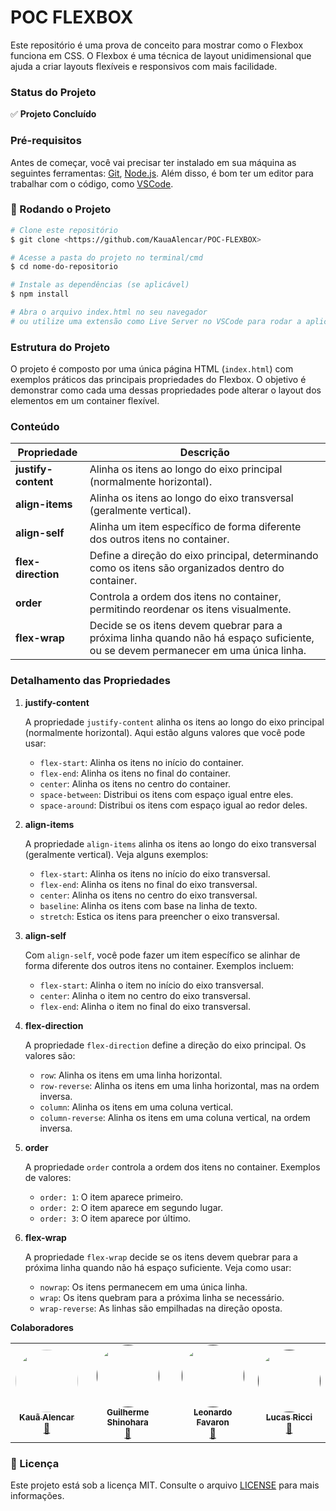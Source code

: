 # **POC FLEXBOX**

Este repositório é uma prova de conceito para mostrar como o Flexbox funciona em CSS. O Flexbox é uma técnica de layout unidimensional que ajuda a criar layouts flexíveis e responsivos com mais facilidade.

### **Status do Projeto**

✅ **Projeto Concluído**

### **Pré-requisitos**

Antes de começar, você vai precisar ter instalado em sua máquina as seguintes ferramentas:
[Git](https://git-scm.com/), [Node.js](https://nodejs.org/en/).
Além disso, é bom ter um editor para trabalhar com o código, como [VSCode](https://code.visualstudio.com/).

### **🎲 Rodando o Projeto**

```bash
# Clone este repositório
$ git clone <https://github.com/KauaAlencar/POC-FLEXBOX>

# Acesse a pasta do projeto no terminal/cmd
$ cd nome-do-repositorio

# Instale as dependências (se aplicável)
$ npm install

# Abra o arquivo index.html no seu navegador
# ou utilize uma extensão como Live Server no VSCode para rodar a aplicação.
```

### **Estrutura do Projeto**
O projeto é composto por uma única página HTML (`index.html`) com exemplos práticos das principais propriedades do Flexbox. O objetivo é demonstrar como cada uma dessas propriedades pode alterar o layout dos elementos em um container flexível.

### **Conteúdo**

| Propriedade       | Descrição                                                                                                                                   |
|-------------------|---------------------------------------------------------------------------------------------------------------------------------------------|
| **justify-content** | Alinha os itens ao longo do eixo principal (normalmente horizontal).                                                                       |
| **align-items**     | Alinha os itens ao longo do eixo transversal (geralmente vertical).                                                                        |
| **align-self**      | Alinha um item específico de forma diferente dos outros itens no container.                                                                |
| **flex-direction**  | Define a direção do eixo principal, determinando como os itens são organizados dentro do container.                                        |
| **order**           | Controla a ordem dos itens no container, permitindo reordenar os itens visualmente.                                                        |
| **flex-wrap**       | Decide se os itens devem quebrar para a próxima linha quando não há espaço suficiente, ou se devem permanecer em uma única linha.          |

### **Detalhamento das Propriedades**

1. **justify-content**

   A propriedade `justify-content` alinha os itens ao longo do eixo principal (normalmente horizontal). Aqui estão alguns valores que você pode usar:

   - `flex-start`: Alinha os itens no início do container.
   - `flex-end`: Alinha os itens no final do container.
   - `center`: Alinha os itens no centro do container.
   - `space-between`: Distribui os itens com espaço igual entre eles.
   - `space-around`: Distribui os itens com espaço igual ao redor deles.

2. **align-items**

   A propriedade `align-items` alinha os itens ao longo do eixo transversal (geralmente vertical). Veja alguns exemplos:

   - `flex-start`: Alinha os itens no início do eixo transversal.
   - `flex-end`: Alinha os itens no final do eixo transversal.
   - `center`: Alinha os itens no centro do eixo transversal.
   - `baseline`: Alinha os itens com base na linha de texto.
   - `stretch`: Estica os itens para preencher o eixo transversal.

3. **align-self**

   Com `align-self`, você pode fazer um item específico se alinhar de forma diferente dos outros itens no container. Exemplos incluem:

   - `flex-start`: Alinha o item no início do eixo transversal.
   - `center`: Alinha o item no centro do eixo transversal.
   - `flex-end`: Alinha o item no final do eixo transversal.

4. **flex-direction**

   A propriedade `flex-direction` define a direção do eixo principal. Os valores são:

   - `row`: Alinha os itens em uma linha horizontal.
   - `row-reverse`: Alinha os itens em uma linha horizontal, mas na ordem inversa.
   - `column`: Alinha os itens em uma coluna vertical.
   - `column-reverse`: Alinha os itens em uma coluna vertical, na ordem inversa.

5. **order**

   A propriedade `order` controla a ordem dos itens no container. Exemplos de valores:

   - `order: 1`: O item aparece primeiro.
   - `order: 2`: O item aparece em segundo lugar.
   - `order: 3`: O item aparece por último.

6. **flex-wrap**

   A propriedade `flex-wrap` decide se os itens devem quebrar para a próxima linha quando não há espaço suficiente. Veja como usar:

   - `nowrap`: Os itens permanecem em uma única linha.
   - `wrap`: Os itens quebram para a próxima linha se necessário.
   - `wrap-reverse`: As linhas são empilhadas na direção oposta.

**Colaboradores**
     <table>
  <tr>
    <td align="center"><a href="https://github.com/KauaAlencar"><img style="border-radius: 50%;" src="https://avatars.githubusercontent.com/u/172075258?v=4" width="100px;" alt=""/><br /><sub><b>Kauã Alencar</b></sub></a><br /><a href="(https://www.linkedin.com/in/kau%C3%A3-alencar-b15119215/)" title="Linkedin">🚀</a></td>
   <td align="center"><a href=""><img style="border-radius: 50%;" src="https://avatars.githubusercontent.com/u/180458966?v=4" width="100px;" alt=""/><br /><sub><b>Guilherme Shinohara</b></sub></a><br /><a href="" title="Linkedin">🚀</a></td>
   <td align="center"><a href=""><img style="border-radius: 50%;" src="https://avatars.githubusercontent.com/u/179886009?v=4" width="100px;" alt=""/><br /><sub><b>Leonardo Favaron</b></sub></a><br /><a href="" title="Linkedin">🚀</a></td>
   <td align="center"><a href=""><img style="border-radius: 50%;" src="https://avatars.githubusercontent.com/u/179886009?v=4" width="100px;" alt=""/><br /><sub><b>Lucas Ricci</b></sub></a><br /><a href="" title="Linkedin">🚀</a></td>
    
  </tr>
</table>

### **📝 Licença**

Este projeto está sob a licença MIT. Consulte o arquivo [LICENSE](./LICENSE) para mais informações.
